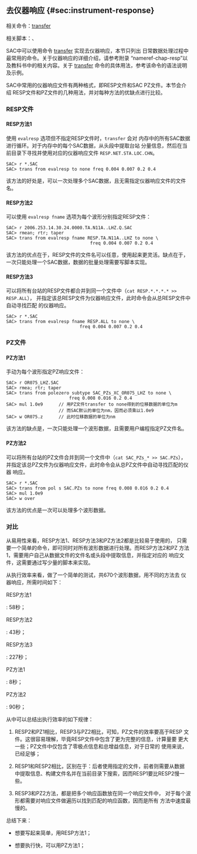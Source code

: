 ## 去仪器响应 {#sec:instrument-response}

相关命令：[transfer](/commands/transfer.html)

相关脚本：、

SAC中可以使用命令 [transfer](/commands/transfer.html)
实现去仪器响应，本节只列出
日常数据处理过程中最常用的命令。关于仪器响应的详细介绍，请参考附录
“nameref-chap-resp”以及教科书中的相关内容。关于
[transfer](/commands/transfer.html)
命令的具体用法，参考该命令的语法说明及示例。

SAC中常用的仪器响应文件有两种格式，即RESP文件和SAC PZ文件。本节会介绍
RESP文件和PZ文件的几种用法，并对每种方法的优缺点进行比较。

### RESP文件

#### RESP方法1

使用 `evalresp` 选项但不指定RESP文件时，`transfer` 会对
内存中的所有SAC数据进行循环。对于内存中的每个SAC数据，从头段中提取台站
分量信息，然后在当前目录下寻找并使用对应的仪器响应文件
`RESP.NET.STA.LOC.CHN`。

``` {.bash}
SAC> r *.SAC
SAC> trans from evalresp to none freq 0.004 0.007 0.2 0.4
```

该方法的好处是，可以一次处理多个SAC数据，且无需指定仪器响应文件的文件名。

#### RESP方法2

可以使用 `evalresp fname` 选项为每个波形分别指定RESP文件：

``` {.bash}
SAC> r 2006.253.14.30.24.0000.TA.N11A..LHZ.Q.SAC
SAC> rmean; rtr; taper
SAC> trans from evalresp fname RESP.TA.N11A..LHZ to none \
                                freq 0.004 0.007 0.2 0.4
```

该方法的优点在于，RESP文件的文件名可以任意，使用起来更灵活。缺点在于，
一次只能处理一个SAC数据，数据的批量处理需要写脚本实现。

#### RESP方法3

可以将所有台站的RESP文件都合并到同一个文件中（`cat RESP.*.*.*.* >> RESP.ALL`），
并指定该总RESP文件为仪器响应文件，此时命令会从总RESP文件中自动寻找匹配
的仪器响应。

``` {.bash}
SAC> r *.SAC
SAC> trans from evalresp fname RESP.ALL to none \
                            freq 0.004 0.007 0.2 0.4
```

### PZ文件

#### PZ方法1

手动为每个波形指定PZ响应文件：

``` {.bash}
SAC> r OR075_LHZ.SAC
SAC> rmea; rtr; taper
SAC> trans from polezero subtype SAC_PZs_XC_OR075_LHZ to none \
                        freq 0.008 0.016 0.2 0.4
SAC> mul 1.0e9      // 用PZ文件transfer to none得到的位移数据的单位为m
                    // 而SAC默认的单位为nm，因而必须乘以1.0e9
SAC> w OR075.z      // 此时位移数据的单位为nm
```

该方法的缺点是，一次只能处理一个波形数据，且需要用户编程指定PZ文件名。

#### PZ方法2

可以将所有台站的PZ文件合并到同一个文件中（`cat SAC_PZs_* >> SAC.PZs`），
并指定该总PZ文件为仪器响应文件，此时命令会从总PZ文件中自动寻找匹配的仪器
响应。

``` {.bash}
SAC> r *.SAC
SAC> trans from pol s SAC.PZs to none freq 0.008 0.016 0.2 0.4
SAC> mul 1.0e9
SAC> w over
```

该方法的优点是一次可以处理多个波形数据。

### 对比

从易用性来看，RESP方法1、RESP方法3和PZ方法2都是比较易于使用的，
只需要一个简单的命令，即可同时对所有波形数据进行处理。而RESP方法2和PZ
方法1，需要用户自己从数据文件的文件名或头段中提取信息，并指定对应的
响应文件，这需要通过写少量的脚本来实现。

从执行效率来看，做了一个简单的测试，共670个波形数据，用不同的方法去
仪器响应，所需时间如下：

RESP方法1

:   58秒；

RESP方法2

:   43秒；

RESP方法3

:   227秒；

PZ方法1

:   8秒；

PZ方法2

:   90秒；

从中可以总结出执行效率的如下规律：

1.  RESP2和PZ1相比，RESP3与PZ2相比，可知，PZ文件的效率要高于RESP
    文件。这很容易理解，毕竟RESP文件中包含了更为完整的信息，计算量要
    更大一些；PZ文件中仅包含了零极点信息和总增益信息，对于日常的
    使用来说，已经足够；

2.  RESP1和RESP2相比，区别在于：后者使用指定的文件，前者则需要从数据
    中提取信息、构建文件名并在当前目录下搜索，因而RESP1要比RESP2慢一些。

3.  RESP3和PZ2方法，都是把多个响应函数放在同一个响应文件中，
    对于每个波形都需要对响应文件做遍历以找到匹配的响应函数，因而是所有
    方法中速度最慢的。

总结下来：

-   想要写起来简单，用RESP方法1；

-   想要执行快，可以用PZ方法1；


